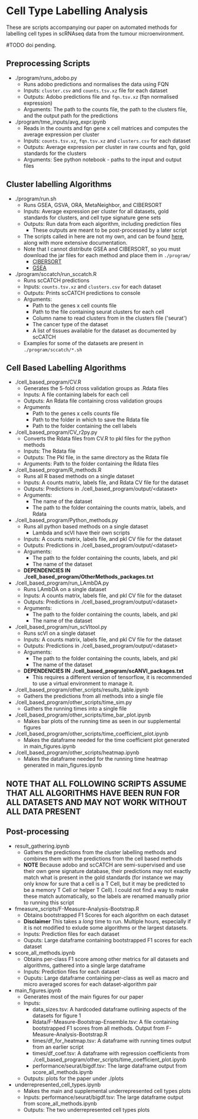 # Cell Type Labelling Analysis
These are scripts accompanying our paper on automated methods for labelling cell
types in scRNAseq data from the tumour microenvironment.

#TODO doi pending.

## Preprocessing Scripts
* ./program/runs_adobo.py
    * Runs adobo predictions and normalises the data using FQN
    * Inputs: `cluster.csv` and `counts.tsv.xz` file for each dataset 
    * Outputs: Adobo predictions file and `fqn.tsv.xz` (fqn normalised expression)
    * Arguments: The path to the counts file, the path to the clusters file, and
     the output path for the predictions
* ./program/tme_inputs/avg_expr.ipynb
    * Reads in the counts and fqn gene x cell matrices and computes the average 
    expression per cluster
    * Inputs: `counts.tsv.xz`, `fqn.tsv.xz` and `clusters.csv` for each dataset
    * Outputs: Average expression per cluster in raw counts and fqn, gold 
    standards for the clusters
    * Arguments: See python notebook - paths to the input and output files

## Cluster labelling Algorithms
* ./program/run.sh
    * Runs GSEA, GSVA, ORA, MetaNeighbor, and CIBERSORT
    * Inputs: Average expression per cluster for all datasets, gold standards 
    for clusters, and cell type signature gene sets
    * Outputs: Run data from each algorithm, including prediction files
        * These outputs are meant to be post-processed by a later script
    * The scripts called in here are not my own, and can be found 
    [here](https://github.com/jdime/scRNAseq_cell_cluster_labeling), along with
    more extensive documentation.
    * Note that I cannot distribute GSEA and CIBERSORT, so you must download 
    the jar files for each method and place them in `./program/`
        * [CIBERSORT](https://cibersort.stanford.edu/download.php)
        * [GSEA](http://software.broadinstitute.org/gsea/downloads.jsp)
* ./program/sccatch/run_sccatch.R
    * Runs scCATCH predictions
    * Inputs: `counts.tsv.xz` and `clusters.csv` for each dataset
    * Outputs: Prints scCATCH predictions to console
    * Arguments: 
        * Path to the genes x cell counts file 
        * Path to the file containing seurat clusters for each cell
        * Column name to read clusters from in the clusters file ('seurat')
        * The cancer type of the dataset
        * A list of tissues available for the dataset as documented by scCATCH
    * Examples for some of the datasets are present in `./program/sccatch/*.sh`

## Cell Based Labelling Algorithms
* ./cell_based_program/CV.R
    * Generates the 5-fold cross validation groups as .Rdata files
    * Inputs: A file containing labels for each cell
    * Outputs: An Rdata file containing cross validation groups
    * Arguments
        * Path to the genes x cells counts file
        * Path to the folder in which to save the Rdata file
        * Path to the folder containing the cell labels
* ./cell_based_program/CV_r2py.py
    * Converts the Rdata files from CV.R to pkl files for the python methods
    * Inputs: The Rdata file
    * Outputs: The Pkl file, in the same directory as the Rdata file
    * Arguments: Path to the folder containing the Rdata files  
* ./cell_based_program/R_methods.R
    * Runs all R based methods on a single dataset
    * Inputs: A counts matrix, labels file, and Rdata CV file for the dataset
    * Outputs: Predictions in ./cell_based_program/output/\<dataset\>
    * Arguments:
        * The name of the dataset
        * The path to the folder containing the counts matrix, labels, and Rdata
* ./cell_based_program/Python_methods.py
    * Runs all python based methods on a single dataset
        * Lambda and scVI have their own scripts
    * Inputs: A counts matrix, labels file, and pkl CV file for the dataset
    * Outputs: Predictions in ./cell_based_program/output/\<dataset\>
    * Arguments:
        * The path to the folder containing the counts, labels, and pkl
        * The name of the dataset
    * **DEPENDENCIES IN ./cell_based_program/OtherMethods_packages.txt**
* ./cell_based_program/run_LAmbDA.py
    * Runs LAmbDA on a single dataset
    * Inputs: A counts matrix, labels file, and pkl CV file for the dataset
    * Outputs: Predictions in ./cell_based_program/output/\<dataset\>
    * Arguments:
        * The path to the folder containing the counts, labels, and pkl
        * The name of the dataset
* ./cell_based_program/run_scVItool.py
    * Runs scVI on a single dataset
    * Inputs: A counts matrix, labels file, and pkl CV file for the dataset
    * Outputs: Predictions in ./cell_based_program/output/\<dataset\>
    * Arguments:
        * The path to the folder containing the counts, labels, and pkl
        * The name of the dataset
    * **DEPENDENCIES IN ./cell_based_program/scANVI_packages.txt**
        * This requires a different version of tensorflow, it is recommended
        to use a virtual environment to manage it.
* ./cell_based_program/other_scripts/results_table.ipynb
    * Gathers the predictions from all methods into a single file
* ./cell_based_program/other_scripts/time_sim.py
    * Gathers the running times into a single file
* ./cell_based_program/other_scripts/time_bar_plot.ipynb
    * Makes bar plots of the running time as seen in our supplemental figures
* ./cell_based_program/other_scripts/time_coefficient_plot.ipynb
    * Makes the dataframe needed for the time coefficient plot generated in 
    main_figures.ipynb
* ./cell_based_program/other_scripts/heatmap.ipynb
    * Makes the dataframe needed for the running time heatmap generated in 
    main_figures.ipynb

## **NOTE THAT ALL FOLLOWING SCRIPTS ASSUME THAT ALL ALGORITHMS HAVE BEEN RUN FOR ALL DATASETS AND MAY NOT WORK WITHOUT ALL DATA PRESENT** 
## Post-processing
* result_gathering.ipynb
    * Gathers the predictions from the cluster labelling methods and combines 
    them with the predictions from the cell based methods
    * **NOTE** Because adobo and scCATCH are semi-supervised and use their own 
    gene signature database, their predictions may not exactly match what is 
    present in the gold standards (for instance we may only know for sure that a
    cell is a T Cell, but it may be predicted to be a memory T Cell or helper T 
    Cell). I could not find a way to make these match automatically, so the 
    labels are renamed manually prior to running this script
* fmeasure_scripts/F-Measure-Analysis-Bootstrap.R
    * Obtains bootstrapped F1 Scores for each algorithm on each dataset
    * **Disclaimer** This takes a _long_ time to run. Multiple hours, especially
    if it is not modified to exlude some algorithms or the largest datasets.
    * Inputs: Prediction files for each dataset
    * Ouputs: Large dataframe containing bootstrapped F1 scores for each dataset
* score_all_methods.ipynb
    * Obtains per-class F1 score among other metrics for all datasets and 
    algorithms, gathered into a single large dataframe
    * Inputs: Prediction files for each dataset
    * Ouputs: Large dataframe containing per-class as well as macro and micro 
    averaged scores for each dataset-algorithm pair
* main_figures.ipynb
    * Generates most of the main figures for our paper
    * Inputs:
        * data_sizes.tsv: A hardcoded dataframe outlining aspects of the 
        datasets for figure 1
        * Rdata/F-Measure-Bootstrap-Ensemble.tsv: A file containing bootstrapped
        F1 scores from all methods. Output from F-Measure-Analysis-Bootstrap.R
        * times/df_for_heatmap.tsv: A dataframe with running times output from 
        an earlier script
        * times/df_coef.tsv: A dataframe with regression coefficients from
        ./cell_based_program/other_scripts/time_coefficient_plot.ipynb
        * performance/seurat/bigdf.tsv: The large dataframe output 
        from score_all_methods.ipynb
    * Outputs: plots for the paper under ./plots
* underrepresented_cell_types.ipynb
    * Makes the main and supplemental underrepresented cell types plots
    * Inputs: performance/seurat/bigdf.tsv: The large dataframe output from 
    score_all_methods.ipynb
    * Outputs: The two underrepresented cell types plots
